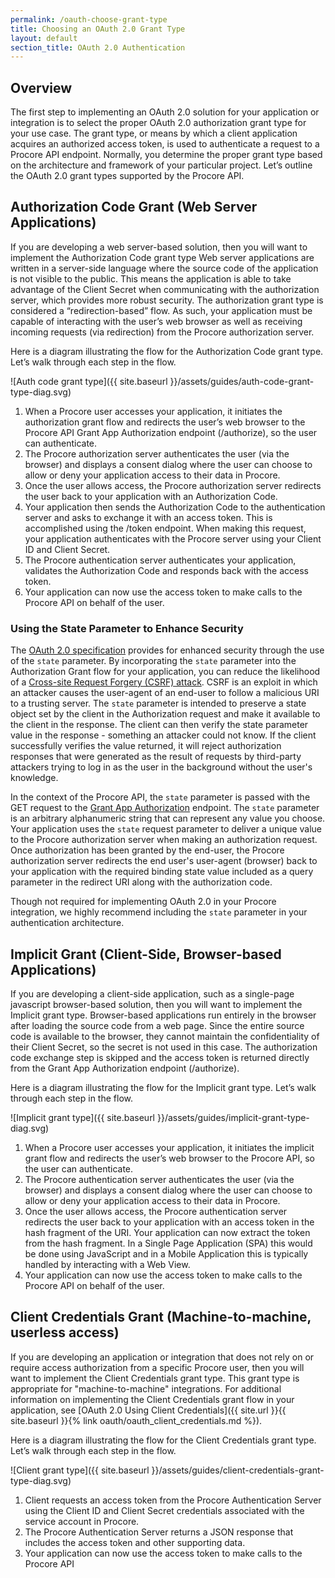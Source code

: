 ```yaml
---
permalink: /oauth-choose-grant-type
title: Choosing an OAuth 2.0 Grant Type
layout: default
section_title: OAuth 2.0 Authentication
---
```


## Overview

The first step to implementing an OAuth 2.0 solution for your application or integration is to select the proper OAuth 2.0 authorization grant type for your use case. The grant type, or means by which a client application acquires an authorized access token, is used to authenticate a request to a Procore API endpoint. Normally, you determine the proper grant type based on the architecture and framework of your particular project. Let’s outline the OAuth 2.0 grant types supported by the Procore API.

## Authorization Code Grant (Web Server Applications)

If you are developing a web server-based solution, then you will want to implement the Authorization Code grant type Web server applications are written in a server-side language where the source code of the application is not visible to the public. This means the application is able to take advantage of the Client Secret when communicating with the authorization server, which provides more robust security. The authorization grant type is considered a “redirection-based” flow. As such, your application must be capable of interacting with the user’s web browser as well as receiving incoming requests (via redirection) from the Procore authorization server.

Here is a diagram illustrating the flow for the Authorization Code grant type. Let’s walk through each step in the flow.

![Auth code grant type]({{ site.baseurl }}/assets/guides/auth-code-grant-type-diag.svg)

1. When a Procore user accesses your application, it initiates the authorization grant flow and redirects the user’s web browser to the Procore API Grant App Authorization endpoint (/authorize), so the user can authenticate.
1. The Procore authorization server authenticates the user (via the browser) and displays a consent dialog where the user can choose to allow or deny your application access to their data in Procore.
1. Once the user allows access, the Procore authorization server redirects the user back to your application with an Authorization Code.
1. Your application then sends the Authorization Code to the authentication server and asks to exchange it with an access token. This is accomplished using the /token endpoint. When making this request, your application authenticates with the Procore server using your Client ID and Client Secret.
1. The Procore authentication server authenticates your application, validates the Authorization Code and responds back with the access token.
1. Your application can now use the access token to make calls to the Procore API on behalf of the user.

### Using the State Parameter to Enhance Security

The [OAuth 2.0 specification](http://tools.ietf.org/html/rfc6749) provides for enhanced security through the use of the `state` parameter. By incorporating the `state` parameter into the Authorization Grant flow for your application, you can reduce the likelihood of a [Cross-site Request Forgery (CSRF) attack](http://tools.ietf.org/html/draft-ietf-oauth-v2-22#section-10.12). CSRF is an exploit in which an attacker causes the user-agent of an end-user to follow a malicious URI to a trusting server. The `state` parameter is intended to preserve a state object set by the client in the Authorization request and make it available to the client in the response. The client can then verify the state parameter value in the response - something an attacker could not know. If the client successfully verifies the value returned, it will reject authorization responses that were generated as the result of requests by third-party attackers trying to log in as the user in the background without the user's knowledge.

In the context of the Procore API, the `state` parameter is passed with the GET request to the [Grant App Authorization](https://developers.procore.com/reference/authentication#grant-app-authorization) endpoint. The `state` parameter is an arbitrary alphanumeric string that can represent any value you choose. Your application uses the `state` request parameter to deliver a unique value to the Procore authorization server when making an authorization request. Once authorization has been granted by the end-user, the Procore authorization server redirects the end user's user-agent (browser) back to your application with the required binding state value included as a query parameter in the redirect URI along with the authorization code.

Though not required for implementing OAuth 2.0 in your Procore integration, we highly recommend including the `state` parameter in your authentication architecture.

## Implicit Grant (Client-Side, Browser-based Applications)

If you are developing a client-side application, such as a single-page javascript browser-based solution, then you will want to implement the Implicit grant type. Browser-based applications run entirely in the browser after loading the source code from a web page. Since the entire source code is available to the browser, they cannot maintain the confidentiality of their Client Secret, so the secret is not used in this case. The authorization code exchange step is skipped and the access token is returned directly from the Grant App Authorization endpoint (/authorize).

Here is a diagram illustrating the flow for the Implicit grant type. Let’s walk through each step in the flow.

![Implicit grant type]({{ site.baseurl }}/assets/guides/implicit-grant-type-diag.svg)

1. When a Procore user accesses your application, it initiates the implicit grant flow and redirects the user’s web browser to the Procore API, so the user can authenticate.
1. The Procore authentication server authenticates the user (via the browser) and displays a consent dialog where the user can choose to allow or deny your application access to their data in Procore.
1. Once the user allows access, the Procore authentication server redirects the user back to your application with an access token in the hash fragment of the URI. Your application can now extract the token from the hash fragment. In a Single Page Application (SPA) this would be done using JavaScript and in a Mobile Application this is typically handled by interacting with a Web View.
1. Your application can now use the access token to make calls to the Procore API on behalf of the user.

## Client Credentials Grant (Machine-to-machine, userless access)

If you are developing an application or integration that does not rely on or require access authorization from a specific Procore user, then you will want to implement the Client Credentials grant type. This grant type is appropriate for "machine-to-machine" integrations. For additional information on implementing the Client Credentials grant flow in your application, see [OAuth 2.0 Using Client Credentials]({{ site.url }}{{ site.baseurl }}{% link oauth/oauth_client_credentials.md %}).

Here is a diagram illustrating the flow for the Client Credentials grant type. Let’s walk through each step in the flow.

![Client grant type]({{ site.baseurl }}/assets/guides/client-credentials-grant-type-diag.svg)

1. Client requests an access token from the Procore Authentication Server using the Client ID and Client Secret credentials associated with the service account in Procore.
1. The Procore Authentication Server returns a JSON response that includes the access token and other supporting data.
1. Your application can now use the access token to make calls to the Procore API
